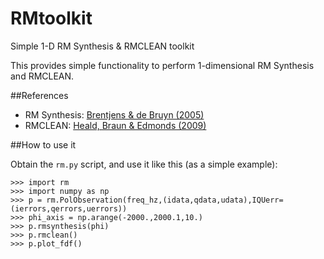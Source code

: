 # RMtoolkit
Simple 1-D RM Synthesis &amp; RMCLEAN toolkit

This provides simple functionality to perform 1-dimensional
RM Synthesis and RMCLEAN.

##References

- RM Synthesis: [Brentjens & de Bruyn (2005)](http://adsabs.harvard.edu/abs/2005A%26A...441.1217B)
- RMCLEAN: [Heald, Braun & Edmonds (2009)](http://adsabs.harvard.edu/abs/2009A%26A...503..409H)

##How to use it

Obtain the `rm.py` script, and use it like this (as a simple example):

```
>>> import rm
>>> import numpy as np
>>> p = rm.PolObservation(freq_hz,(idata,qdata,udata),IQUerr=(ierrors,qerrors,uerrors))
>>> phi_axis = np.arange(-2000.,2000.1,10.)
>>> p.rmsynthesis(phi)
>>> p.rmclean()
>>> p.plot_fdf()
```

